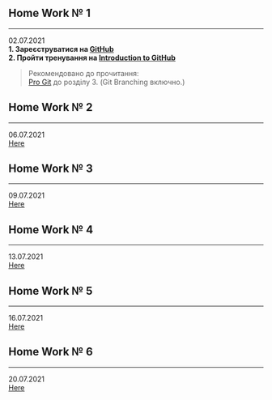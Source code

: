 ## Home Work № 1
---
02.07.2021  
**1. Зареєструватися на [GitHub](https://github.com/)**  
**2. Пройти тренування на [Introduction to GitHub](https://lab.github.com/)**  
>Рекомендовано до прочитання:  
[Pro Git](https://git-scm.com/book/en/v2) до розділу 3. (Git Branching включно.)  
  
## Home Work № 2
---
06.07.2021  
[Here](./HW2)  
  
## Home Work № 3
---
09.07.2021  
[Here](https://github.com/Yevhen-Morhunov/KnowledgeSharing)  
  
## Home Work № 4
---  
13.07.2021  
[Here](./HW4)  
  
## Home Work № 5
---  
16.07.2021  
[Here](./HW5)  
  
## Home Work № 6
---  
20.07.2021  
[Here](./HW6)